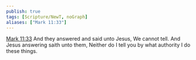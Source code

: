 ```yaml
---
publish: true
tags: [Scripture/NewT, noGraph]
aliases: ["Mark 11:33"]
---
```

[Mark 11:33](https://churchofjesuschrist.org/study/scriptures/nt/mark/11?lang=eng&id=p33#p33) And they answered and said unto Jesus, We cannot tell. And Jesus answering saith unto them, Neither do I tell you by what authority I do these things.




